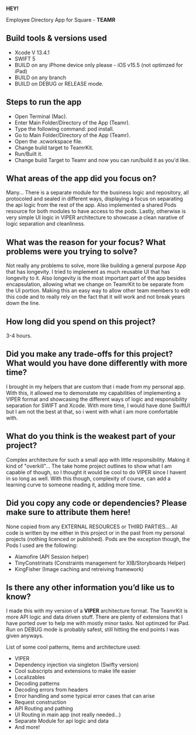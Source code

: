 **HEY!**

Employee Directory App for Square - **TEAMR**

## Build tools & versions used
- Xcode V 13.4.1
- SWIFT 5
- BUILD on any iPhone device only please - iOS v15.5 (not optimzed for iPad)
- BUILD on any branch
- BUILD on DEBUG or RELEASE mode.

## Steps to run the app
- Open Terminal (Mac).
- Enter Main Folder/Directory of the App (Teamr).
- Type the following command: pod install.
- Go to Main Folder/Directory of the App (Teamr).
- Open the .xcworkspace file.
- Change build target to TeamrKit.
- Run/Built it.
- Change build Target to Teamr and now you can run/build it as you'd like.

## What areas of the app did you focus on?
Many... There is a separate module for the business logic and repository, all protocoled and sealed in different ways, displaying a focus on separating the api logic from the rest of the app.
Also implemented a shared Pods resource for both modules to have access to the pods.
Lastly, otherwise is very simple UI logic in VIPER architecture to showcase a clean narative of logic separation and cleanliness.

## What was the reason for your focus? What problems were you trying to solve?
Not really any problems to solve, more like building a general purpose App that has longevity. I tried to implement as much reusable UI that has longevity to it. Also longevity is the most important part of the app besides encapsulation, allowing what we change on TeamrKit to be separate from the UI portion. Making this an easy way to allow other team members to edit this code and to really rely on the fact that it will work and not break years down the line.

## How long did you spend on this project?
3-4 hours.

## Did you make any trade-offs for this project? What would you have done differently with more time?
I brought in my helpers that are custom that i made from my personal app. With this, it allowed me to demonstate my capabilities of implementing a VIPER format and showcasing the different ways of logic and responsibility separation for SWIFT and Xcode. With more time, I would have done SwiftUI but I am not the best at that, so i went with what i am more comfortable with.

## What do you think is the weakest part of your project?
Complex architecture for such a small app with little responsibility. Making it kind of "overkill"... The take home project outlines to show what I am capable of though, so I thought it would be cool to do VIPER since I havent in so long as well. With this though, complexity of course, can add a learning curve to someone reading it, adding more time.

## Did you copy any code or dependencies? Please make sure to attribute them here!
None copied from any EXTERNAL RESOURCES or THIRD PARTIES... All code is written by me either in this project or in the past from my personal projects (nothing licenced or published). Pods are the exception though, the Pods I used are the following:

- Alamofire (API Session helper)
- TinyConstrinats (Constraints management for XIB/Storyboards Helper)
- KingFisher (Image caching and retreiving framework)

## Is there any other information you’d like us to know?
I made this with my version of a **VIPER** architecture format.
The TeamrKit is more API logic and data driven stuff. 
There are plenty of extensions that I have ported over to help me with mostly minor tasks.
Not optimzed for iPad.
Run on DEBUG mode is probably safest, still hitting the end points I was given anyways.

List of some cool patterns, items and architecture used:
- VIPER
- Dependency injection via singleton (Swifty version)
- Cool subscripts and extensions to make life easier
- Localizables
- Decoding patterns
- Decoding errors from headers
- Error handling and some typical error cases that can arise
- Request construction
- API Routing and pathing
- UI Routing in main app (not really needed...)
- Separate Module for api logic and data
- And more!
